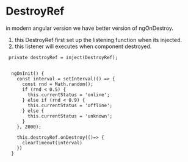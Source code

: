 # DestroyRef
in modern angular version we have better version of ngOnDestroy.
1. this DestroyRef first set up the listening function when its injected.
2. this listener will executes when component destroyed.

```TS
 private destroyRef = inject(DestroyRef);


  ngOnInit() {
    const interval = setInterval(() => {
      const rnd = Math.random();
      if (rnd < 0.5) {
        this.currentStatus = 'online';
      } else if (rnd < 0.9) {
        this.currentStatus = 'offline';
      } else {
        this.currentStatus = 'unknown';
      }
    }, 2000);

    this.destroyRef.onDestroy(()=> {
      clearTimeout(interval)
    })
  }

```